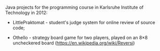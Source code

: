 Java projects for the programming course in Karlsruhe Institute of Technology in 2012:

- LittlePraktomat - student's judge system for online review of source code;

- Othello - strategy board game for two players, played on an 8×8 uncheckered board (https://en.wikipedia.org/wiki/Reversi)
